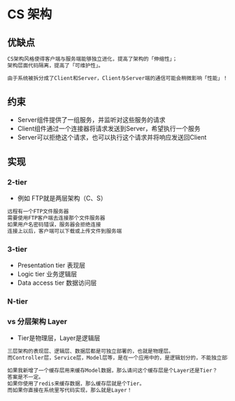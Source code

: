 # CS 架构

## 优缺点
```md
CS架构风格使得客户端与服务端能够独立进化，提高了架构的「伸缩性」；
架构层面代码隔离，提高了「可维护性」。
```
```md
由于系统被拆分成了Client和Server，Client与Server端的通信可能会稍微影响「性能」！
```
## 约束
* Server组件提供了一组服务，并监听对这些服务的请求
* Client组件通过一个连接器将请求发送到Server，希望执行一个服务
* Server可以拒绝这个请求，也可以执行这个请求并将响应发送回Client

## 实现
### 2-tier
* 例如 FTP就是两层架构（C、S）
```md
远程有一个FTP文件服务器
需要使用FTP客户端去连接那个文件服务器
如果用户名密码错误，服务器会拒绝连接
连接上以后，客户端可以下载或上传文件到服务端
```

### 3-tier
* Presentation tier 表现层
* Logic tier 业务逻辑层
* Data access tier 数据访问层

### N-tier


### vs 分层架构 Layer
* Tier是物理层，Layer是逻辑层
```md
三层架构的表现层、逻辑层、数据层都是可独立部署的，也就是物理层。
而Controller层，Service层，Model层等，是在一个应用中的，是逻辑划分的，不能独立部署。
```
```md
如果我新增了一个缓存层用来缓存Model数据，那么请问这个缓存层是个Layer还是Tier？
答案是不一定。
如果你使用了redis来缓存数据，那么缓存层就是个Tier。
而如果你直接在系统里写代码实现，那么就是Layer！
```